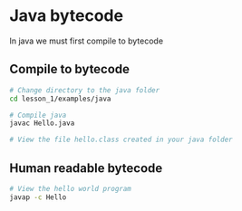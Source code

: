 # Java bytecode

In java we must first compile to bytecode

## Compile to bytecode

```bash
# Change directory to the java folder
cd lesson_1/examples/java

# Compile java
javac Hello.java

# View the file hello.class created in your java folder

```

## Human readable bytecode

```bash
# View the hello world program
javap -c Hello

```
